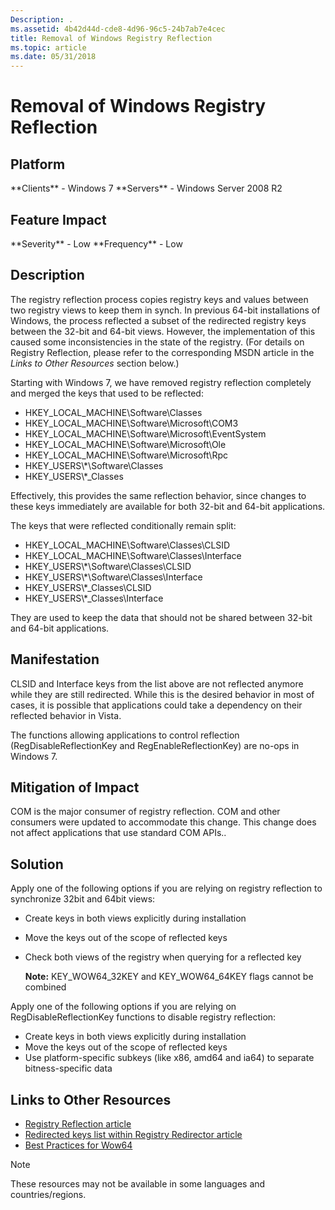 ```yaml
---
Description: .
ms.assetid: 4b42d44d-cde8-4d96-96c5-24b7ab7e4cec
title: Removal of Windows Registry Reflection
ms.topic: article
ms.date: 05/31/2018
---
```


# Removal of Windows Registry Reflection

## Platform

<dl> **Clients** - Windows 7  
**Servers** - Windows Server 2008 R2  
</dl>

## Feature Impact

<dl> **Severity** - Low  
**Frequency** - Low  
</dl>

## Description

The registry reflection process copies registry keys and values between two registry views to keep them in synch. In previous 64-bit installations of Windows, the process reflected a subset of the redirected registry keys between the 32-bit and 64-bit views. However, the implementation of this caused some inconsistencies in the state of the registry. (For details on Registry Reflection, please refer to the corresponding MSDN article in the *Links to Other Resources* section below.)

Starting with Windows 7, we have removed registry reflection completely and merged the keys that used to be reflected:

-   HKEY\_LOCAL\_MACHINE\\Software\\Classes
-   HKEY\_LOCAL\_MACHINE\\Software\\Microsoft\\COM3
-   HKEY\_LOCAL\_MACHINE\\Software\\Microsoft\\EventSystem
-   HKEY\_LOCAL\_MACHINE\\Software\\Microsoft\\Ole
-   HKEY\_LOCAL\_MACHINE\\Software\\Microsoft\\Rpc
-   HKEY\_USERS\\\*\\Software\\Classes
-   HKEY\_USERS\\\*\_Classes

Effectively, this provides the same reflection behavior, since changes to these keys immediately are available for both 32-bit and 64-bit applications.

The keys that were reflected conditionally remain split:

-   HKEY\_LOCAL\_MACHINE\\Software\\Classes\\CLSID
-   HKEY\_LOCAL\_MACHINE\\Software\\Classes\\Interface
-   HKEY\_USERS\\\*\\Software\\Classes\\CLSID
-   HKEY\_USERS\\\*\\Software\\Classes\\Interface
-   HKEY\_USERS\\\*\_Classes\\CLSID
-   HKEY\_USERS\\\*\_Classes\\Interface

They are used to keep the data that should not be shared between 32-bit and 64-bit applications.

## Manifestation

CLSID and Interface keys from the list above are not reflected anymore while they are still redirected. While this is the desired behavior in most of cases, it is possible that applications could take a dependency on their reflected behavior in Vista.

The functions allowing applications to control reflection (RegDisableReflectionKey and RegEnableReflectionKey) are no-ops in Windows 7.

## Mitigation of Impact

COM is the major consumer of registry reflection. COM and other consumers were updated to accommodate this change. This change does not affect applications that use standard COM APIs..

## Solution

Apply one of the following options if you are relying on registry reflection to synchronize 32bit and 64bit views:

-   Create keys in both views explicitly during installation
-   Move the keys out of the scope of reflected keys
-   Check both views of the registry when querying for a reflected key

    **Note:** KEY\_WOW64\_32KEY and KEY\_WOW64\_64KEY flags cannot be combined

Apply one of the following options if you are relying on RegDisableReflectionKey functions to disable registry reflection:

-   Create keys in both views explicitly during installation
-   Move the keys out of the scope of reflected keys
-   Use platform-specific subkeys (like x86, amd64 and ia64) to separate bitness-specific data

## Links to Other Resources

-   [Registry Reflection article](../winprog64/registry-reflection.md)
-   [Redirected keys list within Registry Redirector article](../winprog64/registry-redirector.md)
-   [Best Practices for Wow64](/windows-hardware/drivers/display/microsoft-windows-vista-display-driver-64-bit-issues)

> [!Note]  
> These resources may not be available in some languages and countries/regions.

 

 

 